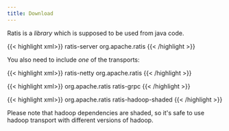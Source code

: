 ```yaml
---
title: Download
---
```

<!---
  Licensed under the Apache License, Version 2.0 (the "License");
  you may not use this file except in compliance with the License.
  You may obtain a copy of the License at

   http://www.apache.org/licenses/LICENSE-2.0

  Unless required by applicable law or agreed to in writing, software
  distributed under the License is distributed on an "AS IS" BASIS,
  WITHOUT WARRANTIES OR CONDITIONS OF ANY KIND, either express or implied.
  See the License for the specific language governing permissions and
  limitations under the License. See accompanying LICENSE file.
-->

Ratis is a *library* which is supposed to be used from java code.


{{< highlight xml>}}
<dependency>
   <artifactId>ratis-server</artifactId>
   <groupId>org.apache.ratis</groupId>
</dependency>
{{< /highlight >}}


You also need to include *one* of the transports:

{{< highlight xml>}}
<dependency>
   <artifactId>ratis-netty</artifactId>
   <groupId>org.apache.ratis</groupId>
</dependency>
{{< /highlight >}}

{{< highlight xml>}}
 <dependency>
   <groupId>org.apache.ratis</groupId>
   <artifactId>ratis-grpc</artifactId>
</dependency>
{{< /highlight >}}

{{< highlight xml>}}
    <dependency>
      <groupId>org.apache.ratis</groupId>
      <artifactId>ratis-hadoop-shaded</artifactId>
    </dependency>
{{< /highlight >}}

Please note that hadoop dependencies are shaded, so it's safe to use hadoop transport with different versions of hadoop.
